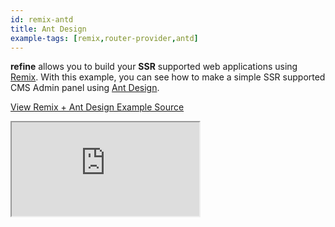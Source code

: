 ```yaml
---
id: remix-antd
title: Ant Design
example-tags: [remix,router-provider,antd]
---
```


**refine** allows you to build your **SSR** supported web applications using [Remix](https://remix.run/). With this example, you can see how to make a simple SSR supported CMS Admin panel using [Ant Design](https://ant.design/).


[View Remix + Ant Design Example Source](https://github.com/pankod/refine/tree/master/examples/remix/antd)

<iframe loading="lazy" src="https://stackblitz.com/github/pankod/refine/tree/master/examples/remix/antd/?embed=1&view=preview&theme=dark&preset=node"
style={{width: "100%", height:"80vh", border: "0px", borderRadius: "8px", overflow:"hidden"}}
    title="refine-remix-antd-example"
></iframe>
